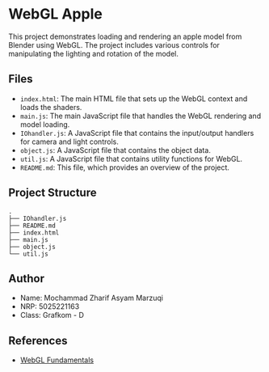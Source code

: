 # WebGL Apple

This project demonstrates loading and rendering an apple model from Blender using WebGL. The project includes various controls for manipulating the lighting and rotation of the model.

## Files

- `index.html`: The main HTML file that sets up the WebGL context and loads the shaders.
- `main.js`: The main JavaScript file that handles the WebGL rendering and model loading.
- `IOhandler.js`: A JavaScript file that contains the input/output handlers for camera and light controls.
- `object.js`: A JavaScript file that contains the object data.
- `util.js`: A JavaScript file that contains utility functions for WebGL.
- `README.md`: This file, which provides an overview of the project.

## Project Structure

```
.
├── IOhandler.js
├── README.md
├── index.html
├── main.js
├── object.js
└── util.js
```

## Author

- Name: Mochammad Zharif Asyam Marzuqi
- NRP: 5025221163
- Class: Grafkom - D

## References

- [WebGL Fundamentals](https://webglfundamentals.org/)
